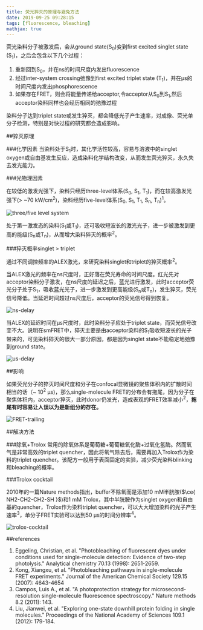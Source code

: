 ```yaml
---
title: 荧光猝灭的原理与避免方法
date: 2019-09-25 09:28:15
tags: [fluorescence, bleaching]
mathjax: true
---
```


荧光染料分子被激发后，会从ground state(S<sub>0</sub>)变到first excited singlet state (S<sub>1</sub>)，之后会包含以下几个过程：

1. 重新回到S<sub>0</sub>，并在ns的时间尺度内发出fluorescence
2. 经过inter-system crossing弛豫到first excited triplet state (T<sub>1</sub>)，并在μs的时间尺度内发出phosphorescence
3. 如果存在FRET，则会将能量传递给acceptor,令acceptor从S<sub>0</sub>到S<sub>1</sub>,然后acceptor染料同样也会经历相同的弛豫过程

染料分子达到triplet state或发生猝灭，都会降低光子产生速率，对成像、荧光单分子检测，特别是对快过程的研究都会造成影响。

##猝灭原理

###化学因素
当染料处于S<sub>1</sub>时，其化学活性较高，容易与溶液中的singlet oxygen或自由基发生反应，造成染料化学结构改变，从而发生荧光猝灭，永久失去发光能力。

###光物理因素

在较低的激发光强下，染料只经历three-level体系(S<sub>0</sub>, S<sub>1</sub>, T<sub>1</sub>)，而在较高激发光强下(> ~70 kW/cm<sup>2</sup>)，染料经历five-level体系(S<sub>0</sub>, S<sub>1</sub>, T<sub>1</sub>, S<sub>n</sub>, T<sub>n</sub>)<sup>1</sup>。

![three/five level system](https://i.loli.net/2019/09/27/l7h9quryPtb3KM6.jpg)

处于第一激发态的染料(S<sub>1</sub>或T<sub>1</sub>)，还可吸收短波长的激光光子，进一步被激发到更高的能级(S<sub>n</sub>或T<sub>n</sub>)，从而增大染料猝灭的概率<sup>2</sup>。

###猝灭概率singlet > triplet

通过不同调控频率的ALEX激光，来研究染料singlet和triplet的猝灭概率<sup>2</sup>。

当ALEX激光的频率在ns尺度时，正好落在荧光寿命的时间尺度。红光先对acceptor染料分子激发，在ns尺度的延迟之后，蓝光进行激发，此时acceptor荧光分子处于S<sub>1</sub>，吸收蓝光光子，进一步激发到更高能级(S<sub>n</sub>或T<sub>n</sub>)，发生猝灭，荧光信号降低。当延迟时间超过ns尺度后，acceptor的荧光信号得到恢复。

![ns-delay](https://i.loli.net/2019/09/27/7KLUgpYbwJV5rv1.jpg)

当ALEX的延迟时间在μs尺度时，此时染料分子应处于triplet state，而荧光信号改变不大。说明在smFRET中，猝灭主要是由acceptor染料的S<sub>1</sub>吸收短波长的光子带来的，可见染料猝灭的很大一部分原因，都是因为singlet state不能稳定地弛豫到ground state。

![us-delay](https://i.loli.net/2019/09/27/7nYuxv94D6dVpcI.jpg)

##影响

如果荧光分子的猝灭时间尺度和分子在confocal显微镜的聚焦体积内的扩散时间相当的话（~ 10<sup>2</sup> μs)，那么single-molecule FRET的分布会有拖尾，因为分子在聚焦体积内，acceptor猝灭，此时donor仍发光，造成表观的FRET效率减小<sup>2</sup>，**拖尾有时容易让人误以为是新组分的存在。**

![FRET-trailing](https://i.loli.net/2019/09/27/4GxiQAnvfHIyOoK.jpg)

##解决方法

###除氧+Trolox
常用的除氧体系是葡萄糖+葡萄糖氧化酶+过氧化氢酶。然而氧气是非常高效的triplet quencher，因此将氧气除去后，需要再加入Trolox作为染料的triplet quencher。该配方一般用于表面固定的实验，减少荧光染料blinking和bleaching的概率。

###Trolox cocktail

2010年的一篇Nature methods指出，buffer不除氧而是添加10 mM半胱胺($\ce{ NH2-CH2-CH2-SH }$)和1 mM Trolox，其中半胱胺作为singlet oxygen和自由基的quencher，Trolox作为染料triplet quencher，可以大大增加染料的光子产生速率<sup>3</sup>，单分子FRET实验可以达到50 μs的时间分辨率<sup>4</sup>。

![trolox-cocktail](https://i.loli.net/2019/09/27/DSyYxkngA9cvZzu.jpg)

##references

1. Eggeling, Christian, et al. "Photobleaching of fluorescent dyes under conditions used for single-molecule detection: Evidence of two-step photolysis." Analytical chemistry 70.13 (1998): 2651-2659.
2. Kong, Xiangxu, et al. "Photobleaching pathways in single-molecule FRET experiments." Journal of the American Chemical Society 129.15 (2007): 4643-4654
3. Campos, Luis A., et al. "A photoprotection strategy for microsecond-resolution single-molecule fluorescence spectroscopy." Nature methods 8.2 (2011): 143.
4. Liu, Jianwei, et al. "Exploring one-state downhill protein folding in single molecules." Proceedings of the National Academy of Sciences 109.1 (2012): 179-184.
